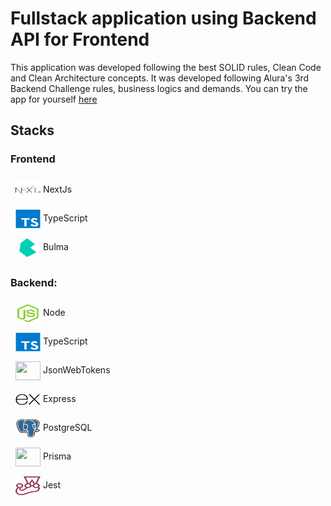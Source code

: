 ﻿# Fullstack application using Backend API for Frontend

This application was developed following the best SOLID rules, Clean Code and Clean Architecture concepts.
It was developed following Alura's 3rd Backend Challenge rules, business logics and demands.
You can try the app for yourself <a href="https://transactions.up.railway.app/">here</a>

## Stacks
### **Frontend**
<div style="padding: 0.5rem">
    <img align="center" height="30" width="40" src="https://raw.githubusercontent.com/devicons/devicon/master/icons/nextjs/nextjs-original-wordmark.svg">
    NextJs
</div>
<div style="padding: 0.5rem">
    <img align="center" height="30" width="40" src="https://raw.githubusercontent.com/devicons/devicon/master/icons/typescript/typescript-original.svg">
    TypeScript
</div>
<div style="padding: 0.5rem">
    <img align="center" height="30" width="40" src="https://raw.githubusercontent.com/devicons/devicon/1119b9f84c0290e0f0b38982099a2bd027a48bf1/icons/bulma/bulma-plain.svg">
    Bulma
</div>


### **Backend:**

<div style="padding: 0.5rem">
    <img align="center" height="30" width="40" src="https://raw.githubusercontent.com/devicons/devicon/master/icons/nodejs/nodejs-original.svg">
    Node
</div>
<div style="padding: 0.5rem">
    <img align="center" height="30" width="40" src="https://raw.githubusercontent.com/devicons/devicon/master/icons/typescript/typescript-original.svg">
    TypeScript
</div>
<div style="padding: 0.5rem">
    <img align="center" height="30" width="40" src="https://vegibit.com/wp-content/uploads/2018/07/JSON-Web-Token-Authentication-With-Node.png">
    JsonWebTokens
</div>

<div style="padding: 0.5rem">
    <img align="center" height="30" width="40" src="https://raw.githubusercontent.com/devicons/devicon/2ae2a900d2f041da66e950e4d48052658d850630/icons/express/express-original.svg">
    Express
</div>
<div style="padding: 0.5rem">
    <img align="center" height="30" width="40" src="https://raw.githubusercontent.com/devicons/devicon/2ae2a900d2f041da66e950e4d48052658d850630/icons/postgresql/postgresql-original.svg">
    PostgreSQL
</div>
<div style="padding: 0.5rem">
    <img align="center" height="30" width="40" src="https://cdn.worldvectorlogo.com/logos/prisma-2.svg">
    Prisma
</div>
<div style="padding: 0.5rem">
    <img align="center" height="30" width="40" src="https://raw.githubusercontent.com/devicons/devicon/2ae2a900d2f041da66e950e4d48052658d850630/icons/jest/jest-plain.svg">
    Jest
</div>

<div style="display: inline_block"><br>
  
</div>

